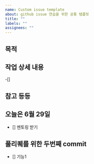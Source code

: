 ```yaml
---
name: Custom issue template
about: github issue 연습을 위한 공통 템플릿
title: ""
labels: ""
assignees: ""
---
```


## 목적

>

## 작업 상세 내용

-[]

## 참고 등등

## 오늘은 6월 29일

- [] 멘토링 받기

## 풀리퀘를 위한 두번째 commit

- [] 기능1
